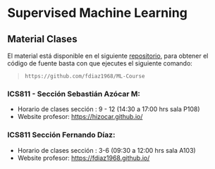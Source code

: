 # Supervised Machine Learning

## Material Clases

El material está disponible en el siguiente [repositorio](https://github.com/fdiaz1968/ML-Course), para obtener el código de fuente basta con que ejecutes el siguiente comando:

> `https://github.com/fdiaz1968/ML-Course`

### ICS811 - Sección Sebastián Azócar M: 
- Horario de clases sección : 9 - 12 (14:30 a 17:00 hrs sala P108)
- Website profesor: https://hizocar.github.io/

### ICS811 Sección Fernando Díaz: 
- Horario de clases sección : 3-6 (09:30 a 12:00 hrs sala A103)
- Website profesor: https://fdiaz1968.github.io/
